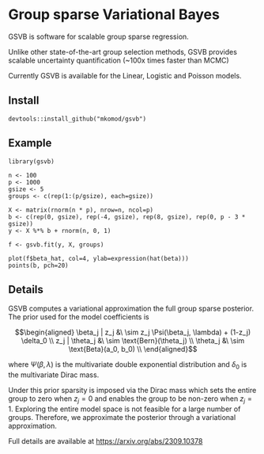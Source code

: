 # Group sparse Variational Bayes

GSVB is software for scalable group sparse regression. 

Unlike other state-of-the-art group selection methods, GSVB provides scalable uncertainty quantification (~100x times faster than MCMC)

Currently GSVB is available for the Linear, Logistic and Poisson models. 


## Install

```
devtools::install_github("mkomod/gsvb")
```

## Example


```{R}
library(gsvb)

n <- 100
p <- 1000
gsize <- 5
groups <- c(rep(1:(p/gsize), each=gsize))

X <- matrix(rnorm(n * p), nrow=n, ncol=p)
b <- c(rep(0, gsize), rep(-4, gsize), rep(8, gsize), rep(0, p - 3 * gsize))
y <- X %*% b + rnorm(n, 0, 1)

f <- gsvb.fit(y, X, groups)

plot(f$beta_hat, col=4, ylab=expression(hat(beta)))
points(b, pch=20)
```


## Details

GSVB computes a variational approximation the full group sparse posterior. The prior used for the model coefficients is

```math
\begin{aligned}
\beta_j | z_j &\ \sim z_j \Psi(\beta_j, \lambda) + (1-z_j) \delta_0  \\
z_j | \theta_j &\ \sim \text{Bern}(\theta_j) \\
\theta_j  &\ \sim \text{Beta}(a_0, b_0) \\
\end{aligned}
```

where $\Psi(\beta, \lambda)$ is the multivariate double exponential distribution and $\delta_0$ is the multivariate Dirac mass. 

Under this prior sparsity is imposed via the Dirac mass which sets the entire group to zero when $z_j = 0$ and enables the group to be non-zero when $z_j = 1$. Exploring the entire model space is not feasible for a large number of groups. Therefore, we approximate the posterior through a variational approximation.

Full details are available at https://arxiv.org/abs/2309.10378


